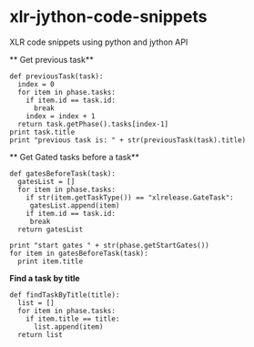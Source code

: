 # xlr-jython-code-snippets
XLR code snippets using python and jython API

** Get previous task**

```
def previousTask(task):
  index = 0
  for item in phase.tasks:
    if item.id == task.id:
      break
    index = index + 1
  return task.getPhase().tasks[index-1]
print task.title
print "previous task is: " + str(previousTask(task).title)
```

** Get Gated tasks before a task**

```
def gatesBeforeTask(task):
  gatesList = []
  for item in phase.tasks:
    if str(item.getTaskType()) == "xlrelease.GateTask":
     gatesList.append(item)
    if item.id == task.id:
     break
  return gatesList

print "start gates " + str(phase.getStartGates())
for item in gatesBeforeTask(task):
  print item.title
```

**Find a task by title**

```
def findTaskByTitle(title):
  list = []
  for item in phase.tasks:
    if item.title == title:
      list.append(item)
  return list
```

